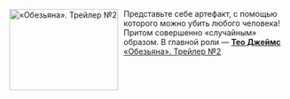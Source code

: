<!--2025-02-22 11:00:04-->
<div class="yb">
  <div class="rss smaller1 kino_kino"><a href="https://www.kino-teatr.ru/video/46505/" title="«Обезьяна». Трейлер №2"><img src="https://www.kino-teatr.ru/video/5/0/46505/poster.jpg" width="196" height="147" align="left" hspace="5" style="margin: 0px 10px 0px 5px" alt="«Обезьяна». Трейлер №2"/></a>Представьте себе артефакт, с помощью которого можно убить любого человека&#33; Притом совершенно «случайным» образом. В главной роли — <a href=https://www.kino-teatr.ru/kino/acter/m/euro/341784/bio/ target=_blank><strong>Тео Джеймс</strong></a> <br><a class="light" href="https://www.kino-teatr.ru/video/46505/">«Обезьяна». Трейлер №2</a></div>
</div>

